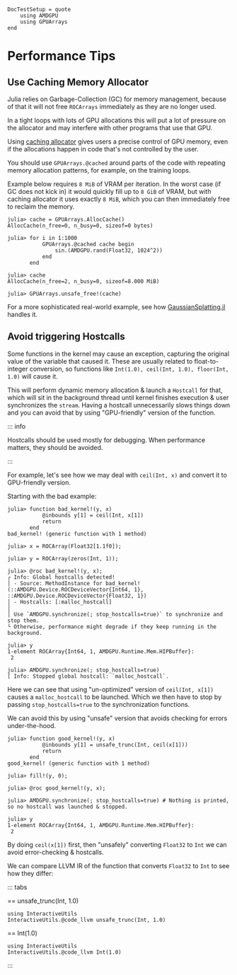 ```@meta
DocTestSetup = quote
    using AMDGPU
    using GPUArrays
end
```

# Performance Tips

## Use Caching Memory Allocator

Julia relies on Garbage-Collection (GC) for memory management, because of that
it will not free `ROCArrays` immediately as they are no longer used.

In a tight loops with lots of GPU allocations this will put a lot of pressure on the
allocator and may interfere with other programs that use that GPU.

Using [caching allocator](https://juliagpu.github.io/GPUArrays.jl/dev/interface/#Caching-Allocator) gives users a precise control of GPU memory,
even if the allocations happen in code that's not controlled by the user.

You should use `GPUArrays.@cached` around parts of the code with repeating memory allocation patterns,
for example, on the training loops.

Example below requires `8 MiB` of VRAM per iteration.
In the worst case (if GC does not kick in) it would quickly fill up to `8 GiB` of VRAM,
but with caching allocator it uses exactly `8 MiB`, which you can then immediately free to reclaim the memory.

```jldoctest caching-alloc
julia> cache = GPUArrays.AllocCache()
AllocCache(n_free=0, n_busy=0, sizeof=0 bytes)

julia> for i in 1:1000
           GPUArrays.@cached cache begin
               sin.(AMDGPU.rand(Float32, 1024^2))
           end
       end

julia> cache
AllocCache(n_free=2, n_busy=0, sizeof=8.000 MiB)

julia> GPUArrays.unsafe_free!(cache)
```

For a more sophisticated real-world example, see how
[GaussianSplatting.jl](https://github.com/JuliaNeuralGraphics/GaussianSplatting.jl/blob/e4ef1324c187371e336bef875b053023afe7fb2c/src/training.jl#L183)
handles it.

## Avoid triggering Hostcalls

Some functions in the kernel may cause an exception,
capturing the original value of the variable that caused it.
These are usually related to float-to-integer conversion, so functions like
`Int(1.0), ceil(Int, 1.0), floor(Int, 1.0)` will cause it.

This will perform dynamic memory allocation & launch a `Hostcall` for that,
which will sit in the background thread until kernel finishes execution & user synchronizes the `stream`.
Having a hostcall unnecessarily slows things down and you can avoid that by using
"GPU-friendly" version of the function.

::: info

Hostcalls should be used mostly for debugging. When performance matters, they should be avoided.

:::

For example, let's see how we may deal with `ceil(Int, x)` and convert it to GPU-friendly version.

Starting with the bad example:

```jldoctest hostcall
julia> function bad_kernel!(y, x)
           @inbounds y[1] = ceil(Int, x[1])
           return
       end
bad_kernel! (generic function with 1 method)

julia> x = ROCArray(Float32[1.1f0]);

julia> y = ROCArray(zeros(Int, 1));

julia> @roc bad_kernel!(y, x);
┌ Info: Global hostcalls detected!
│ - Source: MethodInstance for bad_kernel!(::AMDGPU.Device.ROCDeviceVector{Int64, 1}, ::AMDGPU.Device.ROCDeviceVector{Float32, 1})
│ - Hostcalls: [:malloc_hostcall]
│
│ Use `AMDGPU.synchronize(; stop_hostcalls=true)` to synchronize and stop them.
└ Otherwise, performance might degrade if they keep running in the background.

julia> y
1-element ROCArray{Int64, 1, AMDGPU.Runtime.Mem.HIPBuffer}:
 2

julia> AMDGPU.synchronize(; stop_hostcalls=true)
[ Info: Stopped global hostcall: `malloc_hostcall`.
```

Here we can see that using "un-optimized" version of `ceil(Int, x[1])`
causes a `malloc_hostcall` to be launched.
Which we then have to stop by passing `stop_hostcalls=true` to the synchronization functions.

We can avoid this by using "unsafe" version that avoids checking for errors under-the-hood.

```jldoctest hostcall
julia> function good_kernel!(y, x)
           @inbounds y[1] = unsafe_trunc(Int, ceil(x[1]))
           return
       end
good_kernel! (generic function with 1 method)

julia> fill!(y, 0);

julia> @roc good_kernel!(y, x);

julia> AMDGPU.synchronize(; stop_hostcalls=true) # Nothing is printed, so no hostcall was launched & stopped.

julia> y
1-element ROCArray{Int64, 1, AMDGPU.Runtime.Mem.HIPBuffer}:
 2
```

By doing `ceil(x[1])` first, then "unsafely" converting `Float32` to `Int`
we can avoid error-checking & hostcalls.

We can compare LLVM IR of the function that converts `Float32` to `Int` to see how they differ:

::: tabs

== unsafe_trunc(Int, 1.0)

```@example good-conversion
using InteractiveUtils
InteractiveUtils.@code_llvm unsafe_trunc(Int, 1.0)
```

== Int(1.0)

```@example bad-conversion
using InteractiveUtils
InteractiveUtils.@code_llvm Int(1.0)
```

:::
